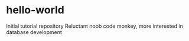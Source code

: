 # hello-world
Initial tutorial repository
Reluctant noob code monkey, more interested in database development
